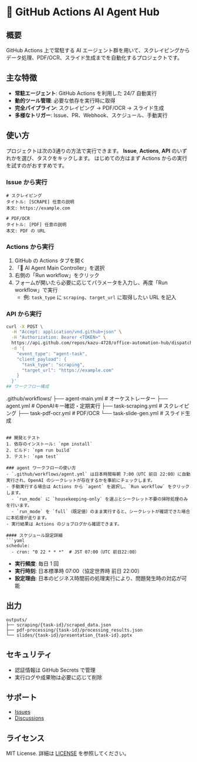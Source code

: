 # 🤖 GitHub Actions AI Agent Hub

## 概要
GitHub Actions 上で常駐する AI エージェント群を用いて、スクレイピングからデータ処理、PDF/OCR、スライド生成までを自動化するプロジェクトです。

## 主な特徴
- **常駐エージェント**: GitHub Actions を利用した 24/7 自動実行
- **動的ツール管理**: 必要な依存を実行時に取得
- **完全パイプライン**: スクレイピング → PDF/OCR → スライド生成
- **多様なトリガー**: Issue、PR、Webhook、スケジュール、手動実行

## 使い方
プロジェクトは次の3通りの方法で実行できます。
**Issue**, **Actions**, **API** のいずれかを選び、タスクをキックします。
はじめての方はまず Actions からの実行を試すのがおすすめです。

### Issue から実行
```
# スクレイピング
タイトル: [SCRAPE] 任意の説明
本文: https://example.com

# PDF/OCR
タイトル: [PDF] 任意の説明
本文: PDF の URL
```

### Actions から実行
1. GitHub の Actions タブを開く  
2. 「🤖 AI Agent Main Controller」を選択  
3. 右側の「Run workflow」をクリック  
4. フォームが開いたら必要に応じてパラメータを入力し、再度「Run workflow」で実行  
   - 例: `task_type` に `scraping`、`target_url` に取得したい URL を記入

### API から実行
```bash
curl -X POST \
  -H "Accept: application/vnd.github+json" \
  -H "Authorization: Bearer <TOKEN>" \
  https://api.github.com/repos/kazu-4728/office-automation-hub/dispatches \
  -d '{
    "event_type": "agent-task",
    "client_payload": {
      "task_type": "scraping",
      "target_url": "https://example.com"
    }
  }'
## ワークフロー構成
```
.github/workflows/
├── agent-main.yml      # オーケストレーター
├── agent.yml           # OpenAIキー確認・定期実行
├── task-scraping.yml   # スクレイピング
├── task-pdf-ocr.yml    # PDF/OCR
└── task-slide-gen.yml  # スライド生成
```

## 開発とテスト
1. 依存のインストール: `npm install`
2. ビルド: `npm run build`
3. テスト: `npm test`

### agent ワークフローの使い方
- `.github/workflows/agent.yml` は日本時間毎朝 7:00（UTC 前日 22:00）に自動実行され、OpenAI のシークレットが存在するかを事前にチェックします。  
- 手動実行する場合は Actions から `agent` を選択し、`Run workflow` をクリックします。  
  - `run_mode` に `housekeeping-only` を選ぶとシークレット不要の掃除処理のみを行います。  
  - `run_mode` を `full`（既定値）のまま実行すると、シークレットが確認できた場合に本処理が走ります。  
- 実行結果は Actions のジョブログから確認できます。

#### スケジュール設定詳細
```yaml
schedule:
  - cron: "0 22 * * *"  # JST 07:00（UTC 前日22:00）
```
- **実行頻度**: 毎日 1 回
- **実行時刻**: 日本標準時 07:00（協定世界時 前日 22:00）
- **設定理由**: 日本のビジネス時間前の処理実行により、問題発生時の対応が可能

## 出力
```
outputs/
├── scraping/{task-id}/scraped_data.json
├── pdf-processing/{task-id}/processing_results.json
└── slides/{task-id}/presentation_{task-id}.pptx
```

## セキュリティ
- 認証情報は GitHub Secrets で管理
- 実行ログや成果物は必要に応じて削除

## サポート
- [Issues](https://github.com/kazu-4728/office-automation-hub/issues)
- [Discussions](https://github.com/kazu-4728/office-automation-hub/discussions)

## ライセンス
MIT License. 詳細は [LICENSE](./LICENSE) を参照してください。


